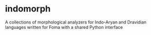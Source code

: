 # indomorph
A collections of morphological analyzers for Indo-Aryan and Dravidian languages written for Foma with a shared Python interface
